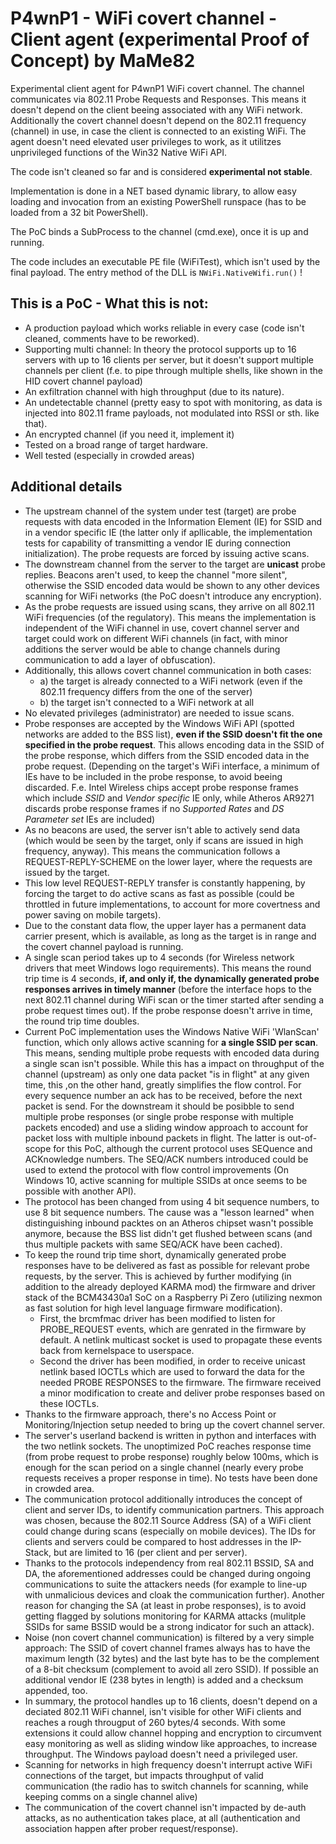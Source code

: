 # P4wnP1 - WiFi covert channel - Client agent (experimental Proof of Concept) by MaMe82

Experimental client agent for P4wnP1 WiFi covert channel.
The channel communicates via 802.11 Probe Requests and Responses. This means it doesn't depend on the client beeing associated with any WiFi network. Additionally the covert channel doesn't depend on the 802.11 frequency (channel) in use, in case the client is connected to an existing WiFi.
The agent doesn't need elevated user privileges to work, as it utilitzes unprivileged functions of the Win32 Native WiFi API.

The code isn't cleaned so far and is considered **experimental not stable**.

Implementation is done in a NET based dynamic library, to allow easy loading and invocation from an existing PowerShell runspace (has to be loaded from a 32 bit PowerShell).

The PoC binds a SubProcess to the channel (cmd.exe), once it is up and running.

The code includes an executable PE file (WiFiTest), which isn't used by the final payload. The entry method of the DLL is `NWiFi.NativeWifi.run()` !

## This is a PoC - What this is not:

- A production payload which works reliable in every case (code isn't cleaned, comments have to be reworked).
- Supporting multi channel: In theory the protocol supports up to 16 servers with up to 16 clients per server, but it doesn't support multiple channels per client (f.e. to pipe through multiple shells, like shown in the HID covert channel payload)
- An exfiltration channel with high throughput (due to its nature).
- An undetectable channel (pretty easy to spot with monitoring, as data is injected into 802.11 frame payloads, not modulated into RSSI or sth. like that).
- An encrypted channel (if you need it, implement it)
- Tested on a broad range of target hardware.
- Well tested (especially in crowded areas)

## Additional details

- The upstream channel of the system under test (target) are probe requests with data encoded in the Information Element (IE) for SSID and in a vendor specific IE (the latter only if apllicable, the implementation tests for capability of transmitting a vendor IE during connection initialization). The probe requests are forced by issuing active scans.
- The downstream channel from the server to the target are **unicast** probe replies. Beacons aren't used, to keep the channel "more silent", otherwise the SSID encoded data would be shown to any other devices scanning for WiFi networks (the PoC doesn't introduce any encryption).
- As the probe requests are issued using scans, they arrive on all 802.11 WiFi frequencies (of the regulatory). This means the implementation is independent of the WiFi channel in use, covert channel server and target could work on different WiFi channels (in fact, with minor additions the server would be able to change channels during communication to add a layer of obfuscation). 
- Additionally, this allows covert channel communication in both cases: 
	- a) the target is already connected to a WiFi network (even if the 802.11 frequency differs from the one of the server)
	- b) the target isn't connected to a WiFi network at all
 - No elevated privileges (administrator) are needed to issue scans.
 - Probe responses are accepted by the Windows WiFi API (spotted networks are added to the BSS list), **even if the SSID doesn't fit the one specified in the probe request**. This allows encoding data in the SSID of the probe response, which differs from the SSID encoded data in the probe request. (Depending on the target's WiFi interface, a minimum of IEs have to be included in the probe response, to avoid beeing discarded. F.e. Intel Wireless chips accept probe response frames which include *SSID* and *Vendor specific* IE only, while Atheros AR9271 discards probe response frames if no *Supported Rates* and *DS Parameter set* IEs are included)
 - As no beacons are used, the server isn't able to actively send data (which would be seen by the target, only if scans are issued in high frequency, anyway).
 This means the communication follows a REQUEST-REPLY-SCHEME on the lower layer, where the requests are issued by the target.
 - This low level REQUEST-REPLY transfer is constantly happening, by forcing the target to do active scans as fast as possible (could be throttled in future implementations, to account for more covertness and power saving on mobile targets). 
 - Due to the constant data flow, the upper layer has a permanent data carrier present, which is available, as long as the target is in range and the covert channel payload is running.
 - A single scan period takes up to 4 seconds (for Wireless network drivers that meet Windows logo requirements). This means the round trip time is 4 seconds, **if, and only if, the dynamically generated probe responses arrives in timely manner** (before the interface hops to the next 802.11 channel during WiFi scan or the timer started after sending a probe request times out). If the probe response doesn't arrive in time, the round trip time doubles.
 - Current PoC implementation uses the Windows Native WiFi 'WlanScan' function, which only allows active scanning for **a single SSID per scan**. This means, sending multiple probe requests with encoded data during a single scan isn't possible. While this has a impact on throughput of the channel (upstream) as only one data packet "is in flight" at any given time, this ,on the other hand, greatly simplifies the flow control. For every sequence number
 an ack has to be received, before the next packet is send. For the downstream it should be  posibble to send multiple probe responses (or single probe response with multiple packets encoded) and use a sliding window approach to account for packet loss with multiple inbound packets in flight. The latter is out-of-scope for this PoC, although the current protocol uses SEQuence and ACKnowledge numbers. The SEQ/ACK numbers introduced could be used to extend the protocol with flow control improvements (On Windows 10, active scanning for multiple SSIDs at once seems to be possible with another API).
 - The protocol has been changed from using 4 bit sequence numbers, to use 8 bit sequence numbers. The cause was a "lesson learned" when distinguishing inbound packtes on an Atheros chipset wasn't possible anymore, because the BSS list didn't get flushed between scans (and thus multiple packets with same SEQ/ACK have been cached).
 - To keep the round trip time short, dynamically generated probe responses have to be delivered as fast as possible for relevant probe requests, by the server. This is achieved by further modifying (in addition to the already deployed KARMA mod) the firmware and driver stack of the BCM43430a1 SoC on a Raspberry Pi Zero (utilizing nexmon as fast solution for high level language firmware modification).
	- First, the brcmfmac driver has been modified to listen for PROBE_REQUEST events, which are genrated in the firmware by default. A netlink multicast socket is used to propagate these events back from kernelspace to userspace. 
	- Second the driver has been modified, in order to receive unicast netlink based IOCTLs which are used to forward the data for the needed PROBE RESPONSES to the firmware. The firmware received a minor modification to create and deliver probe responses based on these IOCTLs.
 - Thanks to the firmware approach, there's no Access Point or Monitoring/Injection setup needed to bring up the covert channel server. 
 - The server's userland backend is written in python and interfaces with the two netlink sockets. The unoptimized PoC reaches response time (from probe request to probe response)
 roughly below 100ms, which is enough for the scan period on a single channel (nearly every probe requests receives a proper response in time). No tests have been done in crowded area.
 - The communication protocol additionally introduces the concept of client and server IDs, to identify communication partners. This approach was chosen, because the 802.11 Source Address (SA) of a WiFi client could change during scans (especially on mobile devices). The IDs for clients and servers could be compared to host addresses in the IP-Stack, but are limited to 16 (per client and per server).
 - Thanks to the protocols independency from real 802.11 BSSID, SA and DA, the aforementioned addresses could be changed during ongoing communications to suite the attackers needs (for example to line-up with unmalicious devices and cloak the communication further). Another reason for changing the SA (at least in probe responses), is to avoid getting flagged by solutions monitoring for KARMA attacks (mulitple SSIDs for same BSSID would be a strong indicator for such an attack).
 - Noise (non covert channel communication) is filtered by a very simple approach: The SSID of covert channel frames always has to have the maximum length (32 bytes) and the last byte has to be the complement of a 8-bit checksum (complement to avoid all zero SSID). If possible an additional vendor IE (238 bytes in length) is added and a checksum appended, too.
 - In summary, the protocol handles up to 16 clients, doesn't depend on a deciated 802.11 WiFi channel, isn't visible for other WiFi clients and reaches a rough througput of 260 bytes/4 seconds. With some extensions it could allow channel hopping and encryption to circumvent easy monitoring as well as sliding window like approaches, to increase throughput. The Windows payload doesn't need a privileged user.
 - Scanning for networks in high frequency doesn't interrupt active WiFi connections
 of the target, but impacts throughput of valid communication (the radio has to switch channels for scanning, while keeping comms on a single channel alive)
- The communication of the covert channel isn't impacted by de-auth attacks, as no authentication takes place, at all (authentication and association happen after prober request/response).
